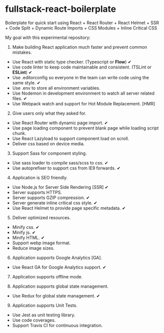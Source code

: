 # fullstack-react-boilerplate
Boilerplate for quick start using React + React Router + React Helmet + SSR + Code Split + Dynamic Route Imports + CSS Modules + Inline Critical CSS

My goal with this experimental repository:

1. Make building React application much faster and prevent common mistakes.

- Use React with static type checker. (Typescript or **Flow**) ✔
- Use code linter to keep code maintainable and consistent. (TSLint or **ESLint**) ✔
- Use .editorconfig so everyone in the team can write code using the same style. ✔
- Use .env to store all environment variables.
- Use Nodemon in development environment to watch all server related files. ✔
- Use Webpack watch and support for Hot Module Replacement. [HMR]

2. Give users only what they asked for.

- Use React Router with dynamic page import. ✔
- Use page loading component to prevent blank page while loading script chunk.
- Use React Lazyload to support component load on scroll.
- Deliver css based on device media.

3. Support Sass for component styling.

- Use sass loader to compile sass/scss to css. ✔
- Use autoprefixer to support css from IE9 forwards. ✔

4. Application is SEO friendly.

- Use Node.js for Server Side Rendering [SSR] ✔
- Server supports HTTPS.
- Server supports GZIP compression. ✔
- Server generate inline critical css style. ✔
- Use React Helmet to provide page specific metadata. ✔

5. Deliver optimized resources.

- Minify css. ✔
- Minify js. ✔
- Minify HTML. ✔
- Support webp image format.
- Reduce image sizes.

6. Application supports Google Analytics [GA].

- Use React GA for Google Analytics support. ✔

7. Application supports offline mode.

8. Application supports global state management.

- Use Redux for global state management. ✔

9. Application supports Unit Tests.

- Use Jest as unit testing library.
- Use code coverages.
- Support Travis CI for continuous integration.
